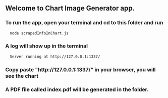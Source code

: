 ## Welcome to Chart Image Generator app.


### To run the app, open your terminal and cd to this folder and run

```bash
  node scrapedInfoInChart.js
```

### A log will show up in the terminal

```bash
  Server running at http://127.0.0.1:1337/
```

### Copy paste "http://127.0.0.1:1337/" in your browser, you will see the chart

### A PDF file called index.pdf will be generated in the folder.

